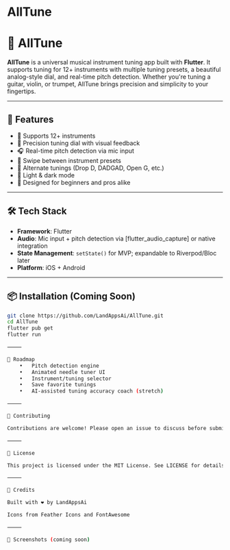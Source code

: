 # AllTune
# 🎵 AllTune

**AllTune** is a universal musical instrument tuning app built with **Flutter**. It supports tuning for 12+ instruments with multiple tuning presets, a beautiful analog-style dial, and real-time pitch detection. Whether you're tuning a guitar, violin, or trumpet, AllTune brings precision and simplicity to your fingertips.

---

## 🚀 Features

- 🎸 Supports 12+ instruments
- 🎯 Precision tuning dial with visual feedback
- 🎧 Real-time pitch detection via mic input
- 🔁 Swipe between instrument presets
- 🎼 Alternate tunings (Drop D, DADGAD, Open G, etc.)
- 🌙 Light & dark mode
- 🧠 Designed for beginners and pros alike

---

## 🛠 Tech Stack

- **Framework**: Flutter
- **Audio**: Mic input + pitch detection via [flutter_audio_capture] or native integration
- **State Management**: `setState()` for MVP; expandable to Riverpod/Bloc later
- **Platform**: iOS + Android

---

## 📦 Installation (Coming Soon)

```bash
git clone https://github.com/LandAppsAi/AllTune.git
cd AllTune
flutter pub get
flutter run

⸻

🔮 Roadmap
	•	Pitch detection engine
	•	Animated needle tuner UI
	•	Instrument/tuning selector
	•	Save favorite tunings
	•	AI-assisted tuning accuracy coach (stretch)

⸻

🤝 Contributing

Contributions are welcome! Please open an issue to discuss before submitting a PR.

⸻

📄 License

This project is licensed under the MIT License. See LICENSE for details.

⸻

🎨 Credits

Built with ❤️ by LandAppsAi

Icons from Feather Icons and FontAwesome

⸻

📱 Screenshots (coming soon)

